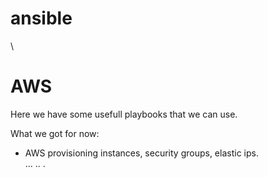 # ansible
\
# AWS
Here we have some usefull playbooks that we can use.

What we got for now:

- AWS provisioning instances, security groups, elastic ips.
\
...
..
.
